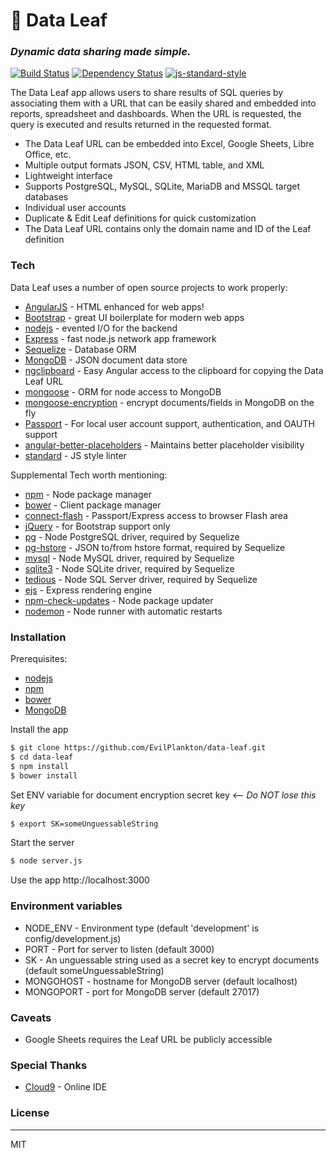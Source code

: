 # :herb: Data Leaf
### *_Dynamic data sharing made simple._*

[![Build Status](https://travis-ci.org/EvilPlankton/data-leaf.svg?branch=master)](https://travis-ci.org/EvilPlankton/data-leaf)
[![Dependency Status](https://david-dm.org/EvilPlankton/data-leaf.svg)](https://david-dm.org/EvilPlankton/data-leaf)
[![js-standard-style](https://img.shields.io/badge/code%20style-standard-brightgreen.svg)](http://standardjs.com/)

The Data Leaf app allows users to share results of SQL queries by associating them with a URL that can be easily shared and embedded into reports, spreadsheet and dashboards. When the URL is requested, the query is executed and results returned in the requested format.

  - The Data Leaf URL can be embedded into Excel, Google Sheets, Libre Office, etc.
  - Multiple output formats JSON, CSV, HTML table, and XML
  - Lightweight interface
  - Supports PostgreSQL, MySQL, SQLite, MariaDB and MSSQL target databases
  - Individual user accounts
  - Duplicate & Edit Leaf definitions for quick customization
  - The Data Leaf URL contains only the domain name and ID of the Leaf definition

### Tech

Data Leaf uses a number of open source projects to work properly:

* [AngularJS] - HTML enhanced for web apps!
* [Bootstrap] - great UI boilerplate for modern web apps
* [nodejs] - evented I/O for the backend
* [Express] - fast node.js network app framework
* [Sequelize] - Database ORM
* [MongoDB] - JSON document data store
* [ngclipboard] - Easy Angular access to the clipboard for copying the Data Leaf URL
* [mongoose] - ORM for node access to MongoDB
* [mongoose-encryption] - encrypt documents/fields in MongoDB on the fly
* [Passport] - For local user account support, authentication, and OAUTH support
* [angular-better-placeholders] - Maintains better placeholder visibility
* [standard] - JS style linter

Supplemental Tech worth mentioning:

* [npm] - Node package manager
* [bower] - Client package manager
* [connect-flash] - Passport/Express access to browser Flash area
* [jQuery] - for Bootstrap support only
* [pg] - Node PostgreSQL driver, required by Sequelize
* [pg-hstore] - JSON to/from hstore format, required by Sequelize
* [mysql] - Node MySQL driver, required by Sequelize
* [sqlite3] - Node SQLite driver, required by Sequelize
* [tedious] - Node SQL Server driver, required by Sequelize
* [ejs] - Express rendering engine
* [npm-check-updates] - Node package updater
* [nodemon] - Node runner with automatic restarts

### Installation

Prerequisites:

* [nodejs]
* [npm]
* [bower]
* [MongoDB]

Install the app
```sh
$ git clone https://github.com/EvilPlankton/data-leaf.git
$ cd data-leaf
$ npm install
$ bower install
```

Set ENV variable for document encryption secret key <— *Do NOT lose this key*
```sh
$ export SK=someUnguessableString
```

Start the server
```sh
$ node server.js
```

Use the app
http://localhost:3000

### Environment variables

 - NODE_ENV - Environment type (default 'development' is config/development.js)
 - PORT - Port for server to listen (default 3000)
 - SK - An unguessable string used as a secret key to encrypt documents (default someUnguessableString)
 - MONGOHOST - hostname for MongoDB server (default localhost)
 - MONGOPORT - port for MongoDB server (default 27017)

### Caveats

 - Google Sheets requires the Leaf URL be publicly accessible

### Special Thanks

 - [Cloud9] - Online IDE

### License
----

MIT


   [nodejs]: <http://nodejs.org>
   [Bootstrap]: <http://twitter.github.com/bootstrap/>
   [jQuery]: <http://jquery.com>
   [Express]: <http://expressjs.com>
   [AngularJS]: <http://angularjs.org>
   [Sequelize]: <http://docs.sequelizejs.com/en/latest/>
   [MongoDB]: <https://www.mongodb.com/>
   [ngclipboard]: <https://sachinchoolur.github.io/ngclipboard/>
   [mongoose]: <http://mongoosejs.com/>
   [mongoose-encryption]: <https://www.npmjs.com/package/mongoose-encryption>
   [Passport]: <http://passportjs.org/>
   [angular-better-placeholders]: <http://dmackerman.github.io/angular-better-placeholders/#/>
   [npm]: <https://www.npmjs.com/>
   [bower]: <http://bower.io/>
   [connect-flash]: <https://www.npmjs.com/package/connect-flash>
   [pg]: <https://github.com/brianc/node-postgres>
   [mysql]: <https://github.com/felixge/node-mysql>
   [ejs]: <https://www.npmjs.com/package/ejs>
   [npm-check-updates]: <https://www.npmjs.com/package/npm-check-updates>
   [nodemon]: <http://nodemon.io/>
   [Cloud9]: <https://c9.io/>
   [standard]: <https://www.npmjs.com/package/standard>
   [pg-hstore]: <https://www.npmjs.com/package/pg-hstore>
   [sqlite3]: <https://www.npmjs.com/package/sqlite3>
   [tedious]: <https://www.npmjs.com/package/tedious>
